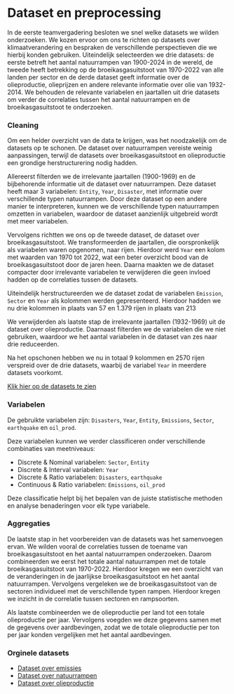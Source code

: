 # Dataset en preprocessing

In de eerste teamvergadering besloten we snel welke datasets we wilden onderzoeken. We kozen ervoor om ons te richten op datasets over klimaatverandering en bespraken de verschillende perspectieven die we hierbij konden gebruiken. Uiteindelijk selecteerden we drie datasets: de eerste betreft het aantal natuurrampen van 1900-2024 in de wereld, de tweede heeft betrekking op de broeikasgasuitstoot van 1970-2022 van alle landen per sector en de derde dataset geeft informatie over de olieproductie, olieprijzen en andere relevante informatie over olie van 1932-2014. We behouden de relevante variabelen en jaartallen uit drie datasets om verder de correlaties tussen het aantal natuurrampen en de broeikasgasuitstoot te onderzoeken.

### Cleaning

Om een helder overzicht van de data te krijgen, was het noodzakelijk om de datasets op te schonen. De dataset over natuurrampen vereiste weinig aanpassingen, terwijl de datasets over broeikasgasuitstoot en olieproductie een grondige herstructurering nodig hadden.

Allereerst filterden we de irrelevante jaartallen (1900-1969) en de bijbehorende informatie uit de dataset over natuurrampen. Deze dataset heeft maar 3 variabelen: `Entity`, `Year`, `Disaster`, met informatie over verschillende typen natuurrampen. Door deze dataset op een andere manier te interpreteren, kunnen we de verschillende typen natuurrampen omzetten in variabelen, waardoor de dataset aanzienlijk uitgebreid wordt met meer variabelen.

Vervolgens richtten we ons op de tweede dataset, de dataset over broeikasgasuitstoot. We transformeerden de jaartallen, die oorspronkelijk als variabelen waren opgenomen, naar rijen. Hierdoor werd `Year` een kolom met waarden van 1970 tot 2022, wat een beter overzicht bood van de broeikasgasuitstoot door de jaren heen. Daarna maakten we de dataset compacter door irrelevante variabelen te verwijderen die geen invloed hadden op de correlaties tussen de datasets.

Uiteindelijk herstructureerden we de dataset zodat de variabelen `Emission`, `Sector` en `Year` als kolommen werden gepresenteerd. Hierdoor hadden we nu drie kolommen in plaats van 57 en 1.379 rijen in plaats van 213

We verwijderden als laatste stap de irrelevante jaartallen (1932-1969) uit de dataset over olieproductie. Daarnaast filterden we de variabelen die we niet gebruiken, waardoor we het aantal variabelen in de dataset van zes naar drie reduceerden.

Na het opschonen hebben we nu in totaal 9 kolommen en 2570 rijen verspreid over de drie datasets, waarbij de variabel `Year` in meerdere datasets voorkomt.

[Klik hier op de datasets te zien](https://github.com/Elijah-1/IF-project/tree/main/datasets)

### Variabelen

De gebruikte variabelen zijn: `Disasters`, `Year`, `Entity`, `Emissions`, `Sector`, `earthquake` en `oil_prod`.

Deze variabelen kunnen we verder classificeren onder verschillende combinaties van meetniveaus:

- Discrete & Nominal variabelen: `Sector`, `Entity`
- Discrete & Interval variabelen: `Year`
- Discrete & Ratio variabelen: `Disasters`, `earthquake`
- Continuous & Ratio variabelen: `Emissions`, `oil_prod`

Deze classificatie helpt bij het bepalen van de juiste statistische methoden en analyse benaderingen voor elk type variabele.

### Aggregaties

De laatste stap in het voorbereiden van de datasets was het samenvoegen ervan. We wilden vooral de correlaties tussen de toename van broeikasgasuitstoot en het aantal natuurrampen onderzoeken. Daarom combineerden we eerst het totale aantal natuurrampen met de totale broeikasgasuitstoot van 1970-2022. Hierdoor kregen we een overzicht van de veranderingen in de jaarlijkse broeikasgasuitstoot en het aantal natuurrampen. Vervolgens vergeleken we de broeikasgasuitstoot van de sectoren individueel met de verschillende typen rampen. Hierdoor kregen we inzicht in de correlatie tussen sectoren en rampsoorten.

Als laatste combineerden we de olieproductie per land tot een totale olieproductie per jaar. Vervolgens voegden we deze gegevens samen met de gegevens over aardbevingen, zodat we de totale olieproductie per ton per jaar konden vergelijken met het aantal aardbevingen.

### Orginele datasets

- [Dataset over emissies](https://edgar.jrc.ec.europa.eu/report_2023?vis=ghgtot#emissions_table)
- [Dataset over natuurrampen](https://www.kaggle.com/datasets/willianoliveiragibin/natural-disasters-increasing/data)
- [Dataset over olieproductie](https://www.kaggle.com/datasets/raspberrypie/oil-and-gas)
